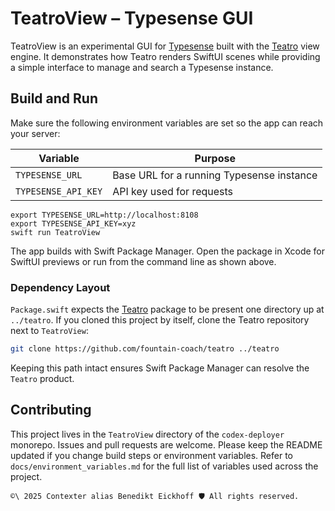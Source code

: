 # TeatroView – Typesense GUI

TeatroView is an experimental GUI for [Typesense](https://typesense.org) built with the [Teatro](../teatro) view engine. It demonstrates how Teatro renders SwiftUI scenes while providing a simple interface to manage and search a Typesense instance.

## Build and Run

Make sure the following environment variables are set so the app can reach your server:

| Variable | Purpose |
|----------|---------|
| `TYPESENSE_URL` | Base URL for a running Typesense instance |
| `TYPESENSE_API_KEY` | API key used for requests |

```
export TYPESENSE_URL=http://localhost:8108
export TYPESENSE_API_KEY=xyz
swift run TeatroView
```

The app builds with Swift Package Manager. Open the package in Xcode for SwiftUI previews or run from the command line as shown above.

### Dependency Layout

`Package.swift` expects the [Teatro](../teatro) package to be present one directory up at `../teatro`. If you cloned this project by itself, clone the Teatro repository next to `TeatroView`:

```bash
git clone https://github.com/fountain-coach/teatro ../teatro
```

Keeping this path intact ensures Swift Package Manager can resolve the `Teatro` product.

## Contributing

This project lives in the `TeatroView` directory of the `codex-deployer` monorepo. Issues and pull requests are welcome. Please keep the README updated if you change build steps or environment variables. Refer to `docs/environment_variables.md` for the full list of variables used across the project.

````text
©\ 2025 Contexter alias Benedikt Eickhoff 🛡️ All rights reserved.
````
